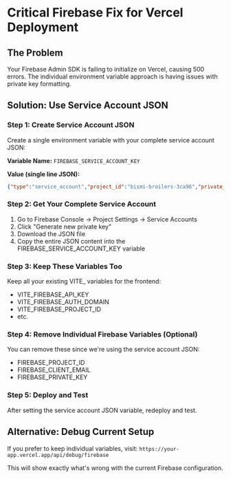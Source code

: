 # Critical Firebase Fix for Vercel Deployment

## The Problem
Your Firebase Admin SDK is failing to initialize on Vercel, causing 500 errors. The individual environment variable approach is having issues with private key formatting.

## Solution: Use Service Account JSON

### Step 1: Create Service Account JSON
Create a single environment variable with your complete service account JSON:

**Variable Name:** `FIREBASE_SERVICE_ACCOUNT_KEY`

**Value (single line JSON):**
```json
{"type":"service_account","project_id":"bismi-broilers-3ca96","private_key_id":"YOUR_KEY_ID","private_key":"-----BEGIN PRIVATE KEY-----\nMIIEvQIBADANBgkqhkiG9w0BAQEFAASCBKcwggSjAgEAAoIBAQCplrPwoPf12SJ0\nl9FI7wBF/8e7MKsaBbUVz1TMJx1SsbJbGgzLyL78YyOYhrAYx2RxBJcnYfQrsqv0\nIVGAAJeNqpR0tKwJOimbvEN+ly01pFet4CAZLxwFGfVGz2LY0IWCT0Ez1xftlO5z\n7S7h9eb0JLVqMK/t1gBzMziHRKBuwwLuiFPjNx+wdsqYaEGyB9bL0uYAju28m1hP\nzRgDg5jWghUugkGaO2m17Tk4HNuT0nP2WM0/Ig4OQQpez+5X3HF93tKPM0gm39lz\nVwyXajiGqBDpx2vES5wOfC1Cd43b0su7SB7deRqFZVKwkEfqZFYDGpqL8NHbxHx+\nIrwjvnurAgMBAAECggEAEdzc0TCzTYL0fSFsmukHhf2y7YMaFQTl...YOUR_FULL_PRIVATE_KEY_HERE...\n-----END PRIVATE KEY-----","client_email":"firebase-adminsdk-uj6n4@bismi-broilers-3ca96.iam.gserviceaccount.com","client_id":"YOUR_CLIENT_ID","auth_uri":"https://accounts.google.com/o/oauth2/auth","token_uri":"https://oauth2.googleapis.com/token","auth_provider_x509_cert_url":"https://www.googleapis.com/oauth2/v1/certs","client_x509_cert_url":"https://www.googleapis.com/robot/v1/metadata/x509/firebase-adminsdk-uj6n4%40bismi-broilers-3ca96.iam.gserviceaccount.com","universe_domain":"googleapis.com"}
```

### Step 2: Get Your Complete Service Account
1. Go to Firebase Console → Project Settings → Service Accounts
2. Click "Generate new private key"
3. Download the JSON file
4. Copy the entire JSON content into the FIREBASE_SERVICE_ACCOUNT_KEY variable

### Step 3: Keep These Variables Too
Keep all your existing VITE_ variables for the frontend:
- VITE_FIREBASE_API_KEY
- VITE_FIREBASE_AUTH_DOMAIN
- VITE_FIREBASE_PROJECT_ID
- etc.

### Step 4: Remove Individual Firebase Variables (Optional)
You can remove these since we're using the service account JSON:
- FIREBASE_PROJECT_ID
- FIREBASE_CLIENT_EMAIL  
- FIREBASE_PRIVATE_KEY

### Step 5: Deploy and Test
After setting the service account JSON variable, redeploy and test.

## Alternative: Debug Current Setup
If you prefer to keep individual variables, visit:
`https://your-app.vercel.app/api/debug/firebase`

This will show exactly what's wrong with the current Firebase configuration.